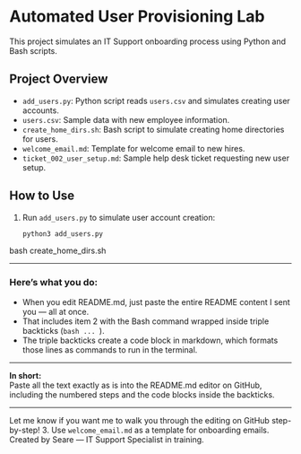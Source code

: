 # Automated User Provisioning Lab

This project simulates an IT Support onboarding process using Python and Bash scripts.

## Project Overview

- `add_users.py`: Python script reads `users.csv` and simulates creating user accounts.
- `users.csv`: Sample data with new employee information.
- `create_home_dirs.sh`: Bash script to simulate creating home directories for users.
- `welcome_email.md`: Template for welcome email to new hires.
- `ticket_002_user_setup.md`: Sample help desk ticket requesting new user setup.

## How to Use

1. Run `add_users.py` to simulate user account creation:
   ```bash
   python3 add_users.py

bash create_home_dirs.sh


---

### Here’s what you do:

- When you edit README.md, just paste the entire README content I sent you — all at once.  
- That includes item 2 with the Bash command wrapped inside triple backticks (```bash ... ```).  
- The triple backticks create a code block in markdown, which formats those lines as commands to run in the terminal.

---

**In short:**  
Paste all the text exactly as is into the README.md editor on GitHub, including the numbered steps and the code blocks inside the backticks.

---

Let me know if you want me to walk you through the editing on GitHub step-by-step!
3. Use `welcome_email.md` as a template for onboarding emails.
Created by Seare — IT Support Specialist in training.




